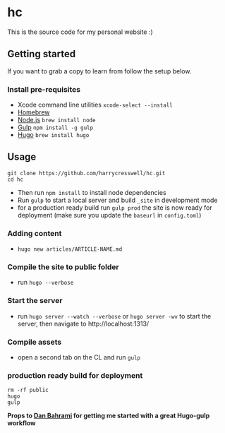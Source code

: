 # hc
This is the source code for my personal website :)

## Getting started
If you want to grab a copy to learn from follow the setup below.

### Install pre-requisites

- Xcode command line utilities `xcode-select --install`
- [Homebrew](http://brew.sh/)
- [Node.js](http://nodejs.org/) `brew install node`
- [Gulp](http://gulpjs.com/) `npm install -g gulp`
- [Hugo](https://gohugo.io/) `brew install hugo`

## Usage

```
git clone https://github.com/harrycresswell/hc.git
cd hc
```
- Then run `npm install` to install node dependencies
- Run `gulp` to start a local server and build `_site` in development mode
- for a production ready build run `gulp prod`
the site is now ready for deployment
(make sure you update the `baseurl` in `config.toml`)

### Adding content
- `hugo new articles/ARTICLE-NAME.md`

### Compile the site to public folder
- run `hugo --verbose`

### Start the server
- run `hugo server --watch --verbose` or `hugo server -wv` to start the server, then navigate to http://localhost:1313/

### Compile assets
- open a second tab on the CL and run `gulp`

### production ready build for deployment
```
rm -rf public
hugo
gulp
```

**Props to [Dan Bahrami](http://danbahrami.io/articles/building-a-production-website-with-hugo-and-gulp-js/) for getting me started with a great Hugo-gulp workflow**
